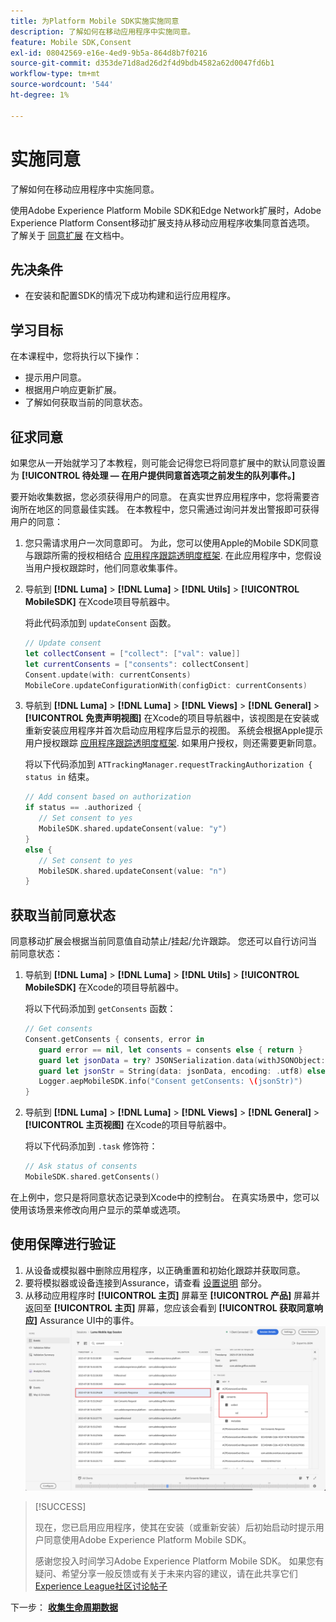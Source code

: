 ```yaml
---
title: 为Platform Mobile SDK实施实施同意
description: 了解如何在移动应用程序中实施同意。
feature: Mobile SDK,Consent
exl-id: 08042569-e16e-4ed9-9b5a-864d8b7f0216
source-git-commit: d353de71d8ad26d2f4d9bdb4582a62d0047fd6b1
workflow-type: tm+mt
source-wordcount: '544'
ht-degree: 1%

---
```


# 实施同意

了解如何在移动应用程序中实施同意。

使用Adobe Experience Platform Mobile SDK和Edge Network扩展时，Adobe Experience Platform Consent移动扩展支持从移动应用程序收集同意首选项。 了解关于 [同意扩展](https://developer.adobe.com/client-sdks/documentation/consent-for-edge-network/) 在文档中。

## 先决条件

* 在安装和配置SDK的情况下成功构建和运行应用程序。

## 学习目标

在本课程中，您将执行以下操作：

* 提示用户同意。
* 根据用户响应更新扩展。
* 了解如何获取当前的同意状态。

## 征求同意

如果您从一开始就学习了本教程，则可能会记得您已将同意扩展中的默认同意设置为 **[!UICONTROL 待处理 — 在用户提供同意首选项之前发生的队列事件。]**

要开始收集数据，您必须获得用户的同意。 在真实世界应用程序中，您将需要咨询所在地区的同意最佳实践。 在本教程中，您只需通过询问并发出警报即可获得用户的同意：

1. 您只需请求用户一次同意即可。 为此，您可以使用Apple的Mobile SDK同意与跟踪所需的授权相结合 [应用程序跟踪透明度框架](https://developer.apple.com/documentation/apptrackingtransparency). 在此应用程序中，您假设当用户授权跟踪时，他们同意收集事件。

1. 导航到 **[!DNL Luma]** > **[!DNL Luma]** > **[!DNL Utils]** > **[!UICONTROL MobileSDK]** 在Xcode项目导航器中。

   将此代码添加到 `updateConsent` 函数。

   ```swift
   // Update consent
   let collectConsent = ["collect": ["val": value]]
   let currentConsents = ["consents": collectConsent]
   Consent.update(with: currentConsents)
   MobileCore.updateConfigurationWith(configDict: currentConsents)
   ```

1. 导航到 **[!DNL Luma]** > **[!DNL Luma]** > **[!DNL Views]** > **[!DNL General]** > **[!UICONTROL 免责声明视图]** 在Xcode的项目导航器中，该视图是在安装或重新安装应用程序并首次启动应用程序后显示的视图。 系统会根据Apple提示用户授权跟踪 [应用程序跟踪透明度框架](https://developer.apple.com/documentation/apptrackingtransparency). 如果用户授权，则还需要更新同意。

   将以下代码添加到 `ATTrackingManager.requestTrackingAuthorization { status in` 结束。

   ```swift
   // Add consent based on authorization
   if status == .authorized {
      // Set consent to yes
      MobileSDK.shared.updateConsent(value: "y")
   }
   else {
      // Set consent to yes
      MobileSDK.shared.updateConsent(value: "n")
   }
   ```

## 获取当前同意状态

同意移动扩展会根据当前同意值自动禁止/挂起/允许跟踪。 您还可以自行访问当前同意状态：

1. 导航到 **[!DNL Luma]** > **[!DNL Luma]** > **[!DNL Utils]** > **[!UICONTROL MobileSDK]** 在Xcode的项目导航器中。

   将以下代码添加到 `getConsents` 函数：

   ```swift
   // Get consents
   Consent.getConsents { consents, error in
      guard error == nil, let consents = consents else { return }
      guard let jsonData = try? JSONSerialization.data(withJSONObject: consents, options: .prettyPrinted) else { return }
      guard let jsonStr = String(data: jsonData, encoding: .utf8) else { return }
      Logger.aepMobileSDK.info("Consent getConsents: \(jsonStr)")
   }
   ```

2. 导航到 **[!DNL Luma]** > **[!DNL Luma]** > **[!DNL Views]** > **[!DNL General]** > **[!UICONTROL 主页视图]** 在Xcode的项目导航器中。

   将以下代码添加到 `.task` 修饰符：

   ```swift
   // Ask status of consents
   MobileSDK.shared.getConsents()   
   ```

在上例中，您只是将同意状态记录到Xcode中的控制台。 在真实场景中，您可以使用该场景来修改向用户显示的菜单或选项。

## 使用保障进行验证

1. 从设备或模拟器中删除应用程序，以正确重置和初始化跟踪并获取同意。
1. 要将模拟器或设备连接到Assurance，请查看 [设置说明](assurance.md#connecting-to-a-session) 部分。
1. 从移动应用程序时 **[!UICONTROL 主页]** 屏幕至 **[!UICONTROL 产品]** 屏幕并返回至 **[!UICONTROL 主页]** 屏幕，您应该会看到 **[!UICONTROL 获取同意响应]** Assurance UI中的事件。
   ![验证同意](assets/consent-update.png)


>[!SUCCESS]
>
>现在，您已启用应用程序，使其在安装（或重新安装）后初始启动时提示用户同意使用Adobe Experience Platform Mobile SDK。
>
>感谢您投入时间学习Adobe Experience Platform Mobile SDK。 如果您有疑问、希望分享一般反馈或有关于未来内容的建议，请在此共享它们 [Experience League社区讨论帖子](https://experienceleaguecommunities.adobe.com/t5/adobe-experience-platform-data/tutorial-discussion-implement-adobe-experience-cloud-in-mobile/td-p/443796)

下一步： **[收集生命周期数据](lifecycle-data.md)**
